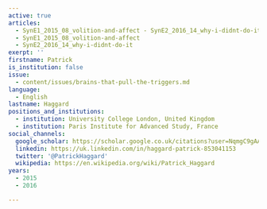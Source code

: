 ```yaml
---
active: true
articles:
  - SynE1_2015_08_volition-and-affect - SynE2_2016_14_why-i-didnt-do-it
  - SynE1_2015_08_volition-and-affect
  - SynE2_2016_14_why-i-didnt-do-it
exerpt: ''
firstname: Patrick
is_institution: false
issue:
  - content/issues/brains-that-pull-the-triggers.md
language:
  - English
lastname: Haggard
positions_and_institutions:
  - institution: University College London, United Kingdom
  - institution: Paris Institute for Advanced Study, France
social_channels:
  google_scholar: https://scholar.google.co.uk/citations?user=NqmgC9gAAAAJ&hl=en
  linkedin: https://uk.linkedin.com/in/haggard-patrick-853041153
  twitter: '@PatrickHaggard'
  wikipedia: https://en.wikipedia.org/wiki/Patrick_Haggard
years:
  - 2015
  - 2016

---
```

